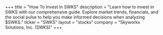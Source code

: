+++
title = "How To Invest In SWKS"
description = "Learn how to invest in SWKS with our comprehensive guide. Explore market trends, financials, and the social pulse to help you make informed decisions when analyzing $SWKS."
ticker = "SWKS"
layout = "stocks"
company = "Skyworks Solutions, Inc. (SWKS)"
+++

